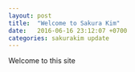 ```yaml
---
layout: post
title:  "Welcome to Sakura Kim"
date:   2016-06-16 23:12:07 +0700
categories: sakurakim update
---
```

Welcome to this site